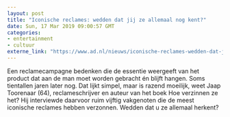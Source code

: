 ```yaml
---
layout: post
title: "Iconische reclames: wedden dat jij ze allemaal nog kent?"
date: Sun, 17 Mar 2019 09:00:57 GMT
categories: 
- entertainment 
- cultuur 
externe_link: "https://www.ad.nl/nieuws/iconische-reclames-wedden-dat-jij-ze-allemaal-nog-kent~a3ede891/"
---
```


Een reclamecampagne bedenken die de essentie weergeeft van het product dat aan de man moet worden gebracht én blijft hangen. Soms tientallen jaren later nog. Dat lijkt simpel, maar is razend moeilijk, weet Jaap Toorenaar (64), reclameschrijver en auteur van het boek Hoe verzinnen ze het? Hij interviewde daarvoor ruim vijftig vakgenoten die de meest iconische reclames hebben verzonnen. Wedden dat u ze allemaal herkent?

